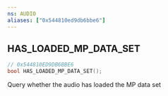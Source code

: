 ```yaml
---
ns: AUDIO
aliases: ["0x544810ed9db6bbe6"]
---
```

## HAS_LOADED_MP_DATA_SET

```c
// 0x544810ED9DB6BBE6
bool HAS_LOADED_MP_DATA_SET();
```

Query whether the audio has loaded the MP data set

